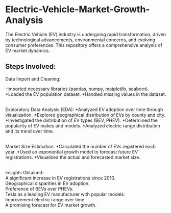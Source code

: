 # Electric-Vehicle-Market-Growth-Analysis
The Electric Vehicle (EV) industry is undergoing rapid transformation, driven by technological advancements, environmental concerns, and evolving consumer preferences. This repository offers a comprehensive analysis of EV market dynamics.

## Steps Involved:
Data Import and Cleaning:

-Imported necessary libraries (pandas, numpy, matplotlib, seaborn).
*Loaded the EV population dataset.
*Handled missing values in the dataset.

<br>Exploratory Data Analysis (EDA):
*Analyzed EV adoption over time through visualization.
*Explored geographical distribution of EVs by county and city.
*Investigated the distribution of EV types (BEV, PHEV).
*Determined the popularity of EV makes and models.
*Analyzed electric range distribution and its trend over time.

<br>Market Size Estimation:
*Calculated the number of EVs registered each year.
*Used an exponential growth model to forecast future EV registrations.
*Visualized the actual and forecasted market size.

<br>Insights Obtained:
<br>A significant increase in EV registrations since 2010.
<br>Geographical disparities in EV adoption.
<br>Preference of BEVs over PHEVs.
<br>Tesla as a leading EV manufacturer with popular models.
<br>Improvement electric range over time.
<br>A promising forecast for EV market growth.
